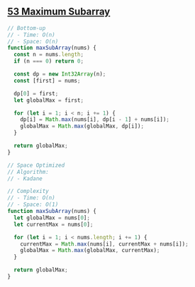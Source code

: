 ## [53 Maximum Subarray](https://leetcode.com/problems/maximum-subarray/description/)

<!-- notecardId: 1754059727387 -->

```js
// Bottom-up
// - Time: O(n)
// - Space: O(n)
function maxSubArray(nums) {
  const n = nums.length;
  if (n === 0) return 0;

  const dp = new Int32Array(n);
  const [first] = nums;

  dp[0] = first;
  let globalMax = first;

  for (let i = 1; i < n; i += 1) {
    dp[i] = Math.max(nums[i], dp[i - 1] + nums[i]);
    globalMax = Math.max(globalMax, dp[i]);
  }

  return globalMax;
}

// Space Optimized
// Algorithm:
// - Kadane

// Complexity
// - Time: O(n)
// - Space: O(1)
function maxSubArray(nums) {
  let globalMax = nums[0];
  let currentMax = nums[0];

  for (let i = 1; i < nums.length; i += 1) {
    currentMax = Math.max(nums[i], currentMax + nums[i]);
    globalMax = Math.max(globalMax, currentMax);
  }

  return globalMax;
}
```
